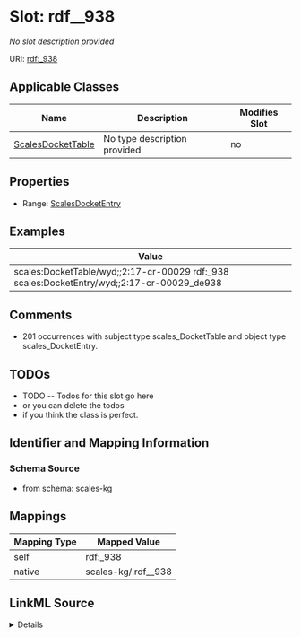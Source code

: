 

# Slot: rdf__938


_No slot description provided_





URI: [rdf:_938](http://www.w3.org/1999/02/22-rdf-syntax-ns#_938)



<!-- no inheritance hierarchy -->





## Applicable Classes

| Name | Description | Modifies Slot |
| --- | --- | --- |
| [ScalesDocketTable](../classes/ScalesDocketTable.md) | No type description provided |  no  |







## Properties

* Range: [ScalesDocketEntry](../classes/ScalesDocketEntry.md)






## Examples

| Value |
| --- |
| scales:DocketTable/wyd;;2:17-cr-00029 rdf:_938 scales:DocketEntry/wyd;;2:17-cr-00029_de938 |

## Comments

* 201 occurrences with subject type scales_DocketTable and object type scales_DocketEntry.

## TODOs

* TODO -- Todos for this slot go here
* or you can delete the todos
* if you think the class is perfect.

## Identifier and Mapping Information







### Schema Source


* from schema: scales-kg




## Mappings

| Mapping Type | Mapped Value |
| ---  | ---  |
| self | rdf:_938 |
| native | scales-kg/:rdf__938 |




## LinkML Source

<details>
```yaml
name: rdf__938
description: No slot description provided
todos:
- TODO -- Todos for this slot go here
- or you can delete the todos
- if you think the class is perfect.
comments:
- 201 occurrences with subject type scales_DocketTable and object type scales_DocketEntry.
examples:
- value: scales:DocketTable/wyd;;2:17-cr-00029 rdf:_938 scales:DocketEntry/wyd;;2:17-cr-00029_de938
from_schema: scales-kg
rank: 1000
slot_uri: rdf:_938
alias: rdf__938
domain_of:
- scales_DocketTable
range: scales_DocketEntry

```
</details>